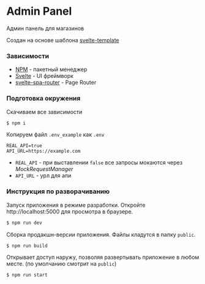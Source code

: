 # Admin Panel

Админ панель для магазинов

Создан на основе шаблона [svelte-template](https://github.com/sveltejs/template)

### Зависимости

-   [NPM](https://www.npmjs.com/) - пакетный менеджер
-   [Svelte](https://svelte.dev/) - UI фреймворк
-   [svelte-spa-router](https://github.com/ItalyPaleAle/svelte-spa-router) - Page Router

### Подготовка окружения

Скачиваем все зависимости

```bash
$ npm i
```

Копируем файл `.env_example` как `.env`

```dotenv
REAL_API=true
API_URL=https://example.com
``` 

-   `REAL_API` - при выставлении `false` все запросы мокаются через *MockRequestManager*
-   `API_URL` - урл для апи

### Инструкция по разворачиванию

Запуск приложения в режиме разработки. Откройте http://localhost:5000 для просмотра в браузере.

```bash
$ npm run dev
```

Сборка продакшн-версии приложения. Файлы кладутся в папку `public`.

```bash
$ npm run build
```

Открывает доступ наружу, позволяя развертывать приложение в любом месте. (по умолчанию смотрит на `public`)

```bash
$ npm run start
```